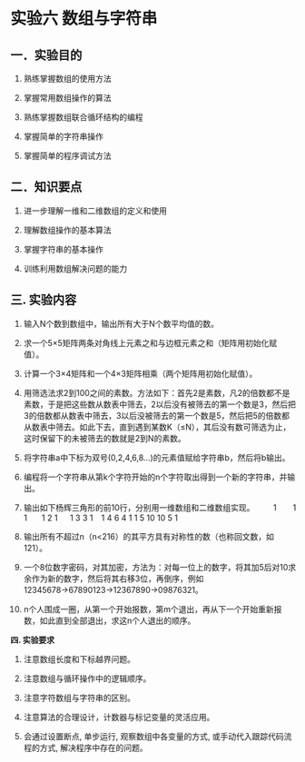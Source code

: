 # 实验六 数组与字符串

## 一．实验目的

1.  熟练掌握数组的使用方法

2.  掌握常用数组操作的算法

3.  熟练掌握数组联合循环结构的编程

4.  掌握简单的字符串操作

5.  掌握简单的程序调试方法

## 二．知识要点

1.  进一步理解一维和二维数组的定义和使用

2.  理解数组操作的基本算法

3.  掌握字符串的基本操作

4.  训练利用数组解决问题的能力

## 三. 实验内容

1. 输入N个数到数组中，输出所有大于N个数平均值的数。

2. 求一个5×5矩阵两条对角线上元素之和与边框元素之和（矩阵用初始化赋值）。

3. 计算一个3×4矩阵和一个4×3矩阵相乘（两个矩阵用初始化赋值）。

4. 用筛选法求2到100之间的素数。方法如下：首先2是素数，凡2的倍数都不是素数，于是把这些数从数表中筛去，2以后没有被筛去的第一个数是3，然后把3的倍数都从数表中筛去，3以后没被筛去的第一个数是5，然后把5的倍数都从数表中筛去。如此下去，直到遇到某数K（≤N），其后没有数可筛选为止，这时保留下的未被筛去的数就是2到N的素数。

5. 将字符串a中下标为双号(0,2,4,6,8\...)的元素值赋给字符串b，然后将b输出。

6. 编程将一个字符串从第k个字符开始的n个字符取出得到一个新的字符串，并输出。

7. 输出如下杨辉三角形的前10行，分别用一维数组和二维数组实现。
&ensp; &ensp; &ensp;1
&ensp;&ensp; &ensp;1 1
&ensp; &ensp; 1 2 1
&ensp; &ensp;1 3 3 1
&ensp; 1 4 6 4 1
1 5 10 10 5 1

8. 输出所有不超过n（n\<216）的其平方具有对称性的数（也称回文数，如121）。

9. 一个8位数字密码，对其加密，方法为：对每一位上的数字，将其加5后对10求余作为新的数字，然后将其右移3位，再倒序，例如12345678→67890123→12367890→09876321。

10. n个人围成一圈，从第一个开始报数，第m个退出，再从下一个开始重新报数，如此直到全部退出，求这n个人退出的顺序。

**四. 实验要求**

1.  注意数组长度和下标越界问题。

2.  注意数组与循环操作中的逻辑顺序。

3.  注意字符数组与字符串的区别。

4.  注意算法的合理设计，计数器与标记变量的灵活应用。

5.  会通过设置断点, 单步运行, 观察数组中各变量的方式,
    或手动代入跟踪代码流程的方式, 解决程序中存在的问题。
